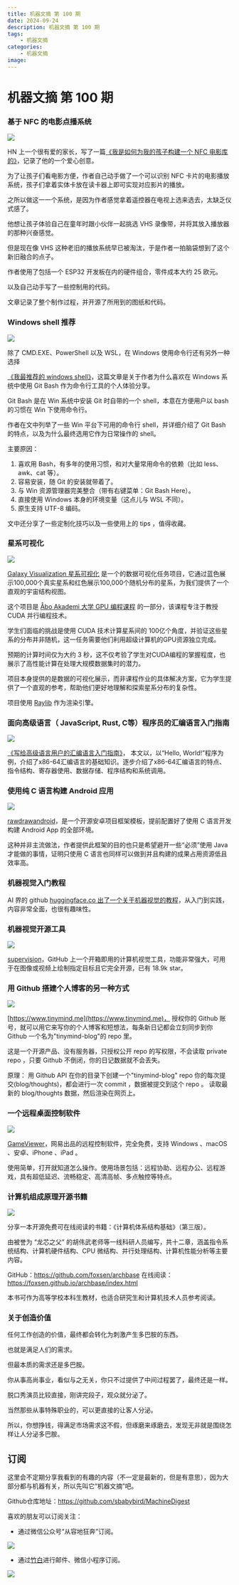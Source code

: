 ```yaml
---
title: 机器文摘 第 100 期
date: 2024-09-24
description: 机器文摘 第 100 期
tags: 
    - 机器文摘
categories: 
    - 机器文摘
image: 
---
```

# 机器文摘 第 100 期
### 基于 NFC 的电影点播系统
![](2024-09-24-09-55-05.png)

HN 上一个很有爱的家长，写了一篇[《我是如何为我的孩子构建一个 NFC 电影库的》](https://simplyexplained.com/blog/how-i-built-an-nfc-movie-library-for-my-kids/)，记录了他的一个爱心创意。

为了让孩子们看电影方便，作者自己动手做了一个可以识别 NFC 卡片的电影播放系统，孩子们拿着实体卡放在读卡器上即可实现对应影片的播放。

之所以做这一一个系统，是因为作者感觉拿着遥控器在电视上选来选去，太缺乏仪式感了。

他想让孩子体验自己在童年时跟小伙伴一起挑选 VHS 录像带，并将其放入播放器的那种兴奋感觉。

但是现在像 VHS 这种老旧的播放系统早已被淘汰，于是作者一拍脑袋想到了这个新旧融合的点子。

作者使用了包括一个 ESP32 开发板在内的硬件组合，零件成本大约 25 欧元。

以及自己动手写了一些控制用的代码。

文章记录了整个制作过程，并开源了所用到的图纸和代码。

### Windows shell 推荐
![](2024-09-24-09-55-20.png)

除了 CMD.EXE、PowerShell 以及 WSL，在 Windows 使用命令行还有另外一种选择

[《我最推荐的 windows shell》](https://www.ii.com/git-bash-is-my-preferred-windows-shell/)，这篇文章是关于作者为什么喜欢在 Windows 系统中使用 Git Bash 作为命令行工具的个人体验分享。

Git Bash 是在 Win 系统中安装 Git 时自带的一个 shell，本意在方便用户以 bash 的习惯在 Win 下使用命令行。

作者在文中列举了一些 Win 平台下可用的命令行 shell，并详细介绍了 Git Bash 的特点，以及为什么最终选用它作为日常操作的 shell。

主要原因：
1. 喜欢用 Bash，有多年的使用习惯，和对大量常用命令的依赖（比如 less、awk、cat 等）。
2. 容易安装，随 Git 的安装就带着了。
3. 与 Win 资源管理器完美整合（带有右键菜单：Git Bash Here）。
4. 直接使用 Windows 本身的环境变量（这点儿与 WSL 不同）。
5. 原生支持 UTF-8 编码。

文中还分享了一些定制化技巧以及一些使用上的 tips ，值得收藏。

### 星系可视化
![](2024-09-24-09-55-38.png)

[Galaxy Visualization 星系可视化](https://github.com/Avicted/galaxy_visualization_raylib) 是一个的数据可视化任务项目，它通过蓝色展示100,000个真实星系和红色展示100,000个随机分布的星系，为我们提供了一个直观的宇宙结构视图。

这个项目是 [Åbo Akademi 大学 GPU 编程课程](https://studiehandboken.abo.fi/en/course/IT00CG19/19162?period=2024-2027) 的一部分，该课程专注于教授 CUDA 并行编程技术。

学生们面临的挑战是使用 CUDA 技术计算星系间的 100亿个角度，并验证这些星系的分布并非随机，这一任务需要他们利用超级计算机的GPU资源独立完成。

预期的计算时间仅为大约 3 秒，这不仅考验了学生对CUDA编程的掌握程度，也展示了高性能计算在处理大规模数据集时的潜力。

项目本身提供的是数据的可视化展示，而非课程作业的具体解决方案，它为学生提供了一个直观的参考，帮助他们更好地理解和探索星系分布的复杂性。

项目使用 [Raylib](https://www.raylib.com/) 作为渲染引擎。

### 面向高级语言（ JavaScript, Rust, C等）程序员的汇编语言入门指南
![](2024-09-24-09-56-13.png)

[《写给高级语言用户的汇编语言入门指南》](https://shikaan.github.io/assembly/x86/guide/2024/09/08/x86-64-introduction-hello.html)，
本文以，以“Hello, World!”程序为例，介绍了x86-64汇编语言的基础知识。逐步介绍了x86-64汇编语言的特点、指令结构、寄存器使用、数据存储、程序结构和系统调用。 ​​​

### 使用纯 C 语言构建 Android 应用
![](2024-09-24-10-03-07.png)

[rawdrawandroid](https://github.com/cnlohr/rawdrawandroid)，是一个开源安卓项目框架模板，提前配置好了使用 C 语言开发构建 Android App 的全部环境。

这种并非主流做法，作者提供此框架的目的也只是希望避开一些“必须”使用 Java 才能做的事情，证明只使用 C 语言也同样可以做到并且构建的成果占用资源低且效率高。

### 机器视觉入门教程

AI 界的 github [huggingface.co 出了一个关于机器视觉的教程](https://huggingface.co/learn/computer-vision-course/unit0/welcome/welcome)，从入门到实践，内容非常全面，也很有趣味性。

### 机器视觉开源工具
![](2024-09-24-10-04-54.png)

[supervision](https://github.com/roboflow/supervision)，GitHub 上一个开箱即用的计算机视觉工具，功能非常强大，可用于在图像或视频上绘制指定目标且它完全开源，已有 18.9k star。

### 用 Github 搭建个人博客的另一种方式
![](2024-09-24-10-05-17.png)

[https://www.tinymind.me](https://www.tinymind.me)，
授权你的 Github 账号，就可以用它来写你的个人博客和短想法，每条新日记都会立刻同步到你 Github 一个名为"tinymind-blog"的 repo 里。

这是一个开源产品、没有服务器，只授权公开 repo 的写权限，不会读取 private repo ，只要 Github 不倒闭，你的日记数据就不会丢失。

原理：
用 Github API 在你的目录下创建一个"tinymind-blog" repo
你的每次提交(blog/thoughts)，都会进行一次 commit ，数据被提交到这个 repo 。
读取最新的 blog/thoughts 数据，然后渲染在网页上。

### 一个远程桌面控制软件
![](2024-09-24-10-15-43.png)

[GameViewer](https://gv.163.com)，网易出品的远程控制软件，完全免费，支持 Windows 、macOS 、安卓、iPhone 、iPad 。

使用简单，打开就知道怎么操作。使用场景包括：远程协助、远程办公、远程游戏，具有超低延迟、流畅稳定、高清高帧、多点触控等特点。

### 计算机组成原理开源书籍
![](2024-09-24-10-16-15.png)

分享一本开源免费可在线阅读的书籍：《计算机体系结构基础》（第三版）。

由被誉为 “龙芯之父” 的胡伟武老师等一线科研人员编写，共十二章，涵盖指令系统结构、计算机硬件结构、CPU 微结构、并行处理结构、计算机性能分析等主要内容。

GitHub：https://github.com/foxsen/archbase
在线阅读：https://foxsen.github.io/archbase/index.html

本书可作为高等学校本科生教材，也适合研究生和计算机技术人员参考阅读。

### 关于创造价值
任何工作创造的价值，最终都会转化为刺激产生多巴胺的东西。

也就是满足人们的需求。

但最本质的需求还是多巴胺。

你从事高尚事业，看似与之无关，你只不过提供了中间过程罢了，最终还是一样。

脱口秀演员比较直接，刚讲完段子，观众就分泌了。

当然那些从事特殊职业的，可以更直接的让客人分泌。

所以，你想挣钱，得满足市场需求这不假，但琢磨来琢磨去，发现无非就是围绕怎样让人分泌多巴胺。

## 订阅
这里会不定期分享我看到的有趣的内容（不一定是最新的，但是有意思），因为大部分都与机器有关，所以先叫它“机器文摘”吧。

Github仓库地址：https://github.com/sbabybird/MachineDigest

喜欢的朋友可以订阅关注：

- 通过微信公众号“从容地狂奔”订阅。

![](../weixin.jpg)

- 通过[竹白](https://zhubai.love/)进行邮件、微信小程序订阅。

![](../zhubai.jpg)
